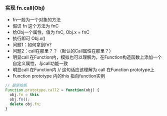### 实现 fn.call(Obj)
+ fn一般为一个对象的方法
+ 假识 fn 这个方法为 fnC
+ 给Obj一个属性，值为 fnC, Obj.x = fnC
+ 执行即可 Obj.x()
+ 问题1：如何拿到fn?
+ 问题2：call在那里？？（默认的Call属性在那里？）
+ 明显call 在Function内，模拟也可以理解为，在Function构造函数上添加一个自定义属性，与call功能一致
+ 明显call 在Function内 // 这句话应该理解为 call 在Function prototype上
+ Function prototype 内的this 指向function实例

```javascript
// 最原始版
Function.prototype.call2 = function(obj) {
  obj.fn = this
  obj.fn();
  delete obj.fn;
}
```